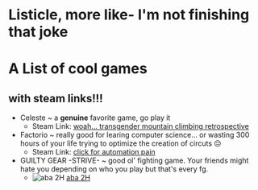 # Listicle, more like- I'm not finishing that joke

# A List of cool games
## with steam links!!!

- Celeste ~ a **genuine** favorite game, go play it
  - Steam Link: [woah... transgender mountain climbing retrospective](https://store.steampowered.com/app/504230/Celeste/)
- Factorio ~ really good for learing computer science... or wasting 300 hours of your life trying to optimize the creation of circuts &#128532;
  - Steam Link: [click for automation pain](https://store.steampowered.com/app/427520/Factorio/)
- GUILTY GEAR -STRIVE- ~ good ol' fighting game. Your friends might hate you depending on who you play but that's every fg.
  - ![aba 2H](https://www.dustloop.com/wiki/images/thumb/7/7c/GGST_A.B.A_2H_2.png/210px-GGST_A.B.A_2H_2.png) [aba 2H](https://store.steampowered.com/app/1384160/GUILTY_GEAR_STRIVE/)
